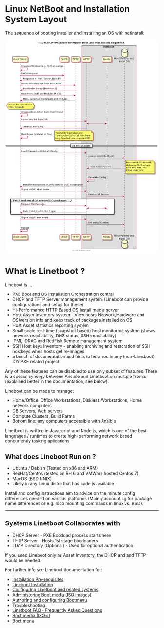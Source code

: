 # Linux NetBoot and Installation System Layout

The sequence of booting installer and installing an OS with netinstall:

<!--
    |------------| |-----------|  |---------|      |----------------------|
    | DHCP       | | TFTP      |  | HTTP    |      | HTTP Package mirror  |
    | Server     | | Server    |  | Server  |      | Server               |
    | - NBP Name | | - NBP File|  | - Kernel|      | - udeb, deb packages |
    | - TFTP Name| | - Menus   |  | - InitRD|      |
    |____________| |___________|  | - preseed.cfg
-->
![Boot Diagram](doc/netbootseq.png "Boot Sequence Diagram")

# What is Linetboot ?

Lineboot is ...

- PXE Boot and OS Installation Orchestration central
- DHCP and TFTP Server management system (Lineboot can provide configurations and setup for these)
- Hi-Performance HTTP Based OS Install media server
- Host Asset Inventory system - View hosts Network,Hardware and OS/version info and keep track of packages installed on OS
- Host Asset statistics reporting system
- Small scale real-time (snapshot based) host monitoring system (shows network reachability, DNS status, SSH-reachability)
- IPMI, iDRAC and RedFish Remote management system
- SSH Host keys Inventory - enabling archiving and restoration of SSH hostkeys when hosts get re-imaged
- a bunch of documentation and hints to help you in any (non-Linetboot) DIY PXE related project

Any of these features can be disabled to use only subset of features.
There is a special synergy between Ansible and Linetboot on multiple fromts (explained better in the documentation, see below).

Lineboot can be made to manage:

- Home/Office: Office Workstations, Diskless Workstations, Home network computers
- DB Servers, Web servers
- Compute Clusters, Build Farms 
- Bottom line: any computers accessible with Ansible

Linetboot is written in Javascript and Node.js, which is one of the best languages / runtimes to create high-performing network based
concurrently tasking aplications.

## What does Lineboot Run on ?

- Ubuntu / Debian (Tested on x86 and ARM)
- RedHat/Centos (tested on RH 6 and VMWare hosted Centos 7)
- MacOS (BSD UNIX)
- Likely in any Linux distro that has node.js available

Install and config instructions aim to advice on the minute config differences needed on various platforms
(Mainly accounting for package name differences or e.g. loop mounting commands in linux vs. BSD).

-------------------------------------------------

## Systems Linetboot Collaborates with

- DHCP Server - PXE Bootload process starts here
- TFTP Server - Hosts 1st stage bootloaders
- LDAP Directory (Optional) - Used for optional authentication

If you used Lineboot only as Asset Inventory, the DHCP and and TFTP would be needed.

<!--

# Overview of Network boot and Install Subsystems

## DHCP Server

PXE Booting standard and respective implementations start by consulting local DHCP server for IP address, "Boot file" and "Next Server". The next server allows a server other than DHCP server to handle delivery of "Boot file".

Hopefully you get to utilize an existing DHCP server. However you have to buddy-up with the admins of the server
to tweak the config in a minor way. See section "Changes to local DHCP Server".

## TFTP Server

The first stage low level booting starts by loading (pxelinux) files 
PXE Linux (e.g. pxelinux.0) is NOT a linux OS or system, but a network bootloader system with configurable menu system designed to boot linux from network. linetboot will minimize the usage of TFTP to absolute bare minimum - only pxelinux bootloader NBP components and boot menu will be gotten from TFTP. All Linux stuff (Kernel, Initial ramdisk) will be delivered by this system using HTTP (See following section).

## HTTP Server

The HTTP server used by linetboot is a lightweight Node.js / Express server without presence of - or need to install - a "big" webserver like "Apache".

Web server has dual roles:

- Deliver static files like ...:
  - Kernel images, Initial ramdisk and filesystem images (to boot the system)
  - OS software packages (during the OS install)
- Generate dynamically OS installers "install-recipes":
  - Debian/Ubuntu "Preseed"
  - RedHat/Centos "kickstart"
  - FreeBSD 
  - Windows Autounattend.xml

linetboot and its dependencies can be installed plainly with git and npm (Node.js ecosystem package installer).

## Media (Server)

The media used by linetboot is a set of CD/DVD ISO Image files that are mounted as "loopback file" or "loop device" (mount option `-o loop`). For more detailed information on this google "loop device" or read the man page for `mount`.

Various OS ISO images are used for various purposes:
- Some are Utility images like GpartEd Live that allows tweaking disk partitions, checking and recovering filesystems, diagnosing, extracting system data or testing memory (e.g. memtest86)
- OS install media images allow to install a full OS on the client

For latter purpose most OS:s allow network boot, although many of them also have bugs in installation process when doing the network install).

The mount points of ISO images are symlinked (or alternatively URL-mapped) to be accessible by the HTTP server (via the web server "document root").


-->

<!--
## Hostinfo (Facts) DB

Hostinfo DB is not a real DB server, but just filesystem based JSON document (file) collection gathered by Ansible fact gathering process. The steps to collect this info are:

Create a small Ansible hosts file (e.g. hosts):

    [netboot]
    linux1 ansible_user=admuser
    linux2 ansible_user=admuser

Note: The linetboot external hosts file (given by "hostsfile" main config property) is compatible with ansible and all
this info can be given in there.

Run facts gathering:
     
     # inventory group = netboot (-u root would eliminate need for ansible_user= in inventory)
     ansible -b netboot -i ./hosts -m setup --tree ~/hostinfo --extra-vars "ansible_sudo_pass=..."
     # Single host w/o inventory
     ansible -b -u admuser -K -i linux1, all -m setup --tree ~/hostinfo

Make sure your SSH key is copied to host(s) with ssh-copy-id.
If you have problems getting ansible running on linetboot machine, the hostinfo DB can be easily rsynced from another host (that is more capable running ansible):

    rsync ~/hostinfo admuser@boothost:/home/admuser/hostinfo

Currently an explicit list of hosts to be allowed to be booted/installed by linetbot system is in global config under key "hostnames" (See: "Linetboot configuration" for more info). Hosts outside this list will not be counted in from the hostinfo directory.
-->

For further info see Lineboot documentation for:

- [Installation Pre-requisites](doc/README.prereq.md "Installation Pre-requisites for all related SW")
- [Lineboot Installation](doc/README.install.md "Linetboot Installation (Divided to Stage 1,2,3)")
- [Configuring Linetboot and related systems](doc/README.configure.md "Configuring Linetboot and all related SW")
- [Administering Boot media (ISO images)](doc/README.bootmedia.md "ISO Bootmedia")
- [Authoring and configuring Bootmenu](doc/README.bootmenu.md "Configuring Boot menu")
- [Troubleshooting](doc/README.troubleshoot.md "Troubleshooting the whole Linetboot system functionality")
- [Linetboot FAQ - Frequently Asked Questions](doc/README.faq.md "Frequently Asked Questions")
- [Boot media (ISO:s)](doc/README.bootmedia.md "Boot media and Bootable ISO Images")
- [Boot menu](doc/README.bootmenu.md "Configuring PXELinux Boot Menu Items")



